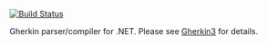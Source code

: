 [![Build Status](https://secure.travis-ci.org/cucumber/gherkin-dotnet.png)](http://travis-ci.org/cucumber/gherkin-dotnet)

Gherkin parser/compiler for .NET. Please see [Gherkin3](https://github.com/cucumber/gherkin3) for details.
